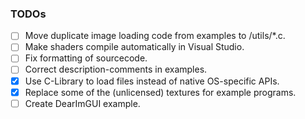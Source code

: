 ### TODOs

- [ ] Move duplicate image loading code from examples to /utils/*.c.
- [ ] Make shaders compile automatically in Visual Studio.
- [ ] Fix formatting of sourcecode.
- [ ] Correct description-comments in examples.
- [x] Use C-Library to load files instead of native OS-specific APIs.
- [x] Replace some of the (unlicensed) textures for example programs.
- [ ] Create DearImGUI example.